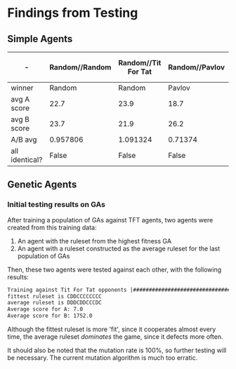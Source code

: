 # Findings from Testing

## Simple Agents

|       -        | Random//Random | Random//Tit For Tat | Random//Pavlov | Tit For Tat//Tit For Tat | Tit For Tat//Pavlov | Pavlov//Pavlov |
| -------------- | -------------- | ------------------- | -------------- | ------------------------ | ------------------- | -------------- |
| winner         | Random         | Random              | Pavlov         | TIE                      | TIE                 | TIE            |
| avg A score    | 22.7           | 23.9                | 18.7           | 30.0                     | 30.0                | 30.0           |
| avg B score    | 23.7           | 21.9                | 26.2           | 30.0                     | 30.0                | 30.0           |
| A/B avg        | 0.957806       | 1.091324            | 0.71374        | 1.0                      | 1.0                 | 1.0            |
| all identical? | False          | False               | False          | True                     | True                | True           |

## Genetic Agents

### Initial testing results on GAs

After training a population of GAs against TFT agents, two agents were created from this training data:

1. An agent with the ruleset from the highest fitness GA
2. An agent with a ruleset constructed as the average ruleset for the last population of GAs

Then, these two agents were tested against each other, with the following results:

```txt
Training against Tit For Tat opponents |################################| 100/100
fittest ruleset is CDDCCCCCCCC
average ruleset is DDDCDDCCCDC
Average score for A: 7.0
Average score for B: 1752.0
```

Although the fittest ruleset is more 'fit', since it cooperates almost every time, the average ruleset *dominates* the game, since it defects more often.

It should also be noted that the mutation rate is 100%, so further testing will be necessary. The current mutation algorithm is much too erratic.
